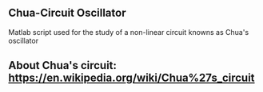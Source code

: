 ## Chua-Circuit Oscillator

Matlab script used for the study of a non-linear circuit knowns as Chua's oscillator

## About Chua's circuit: https://en.wikipedia.org/wiki/Chua%27s_circuit
